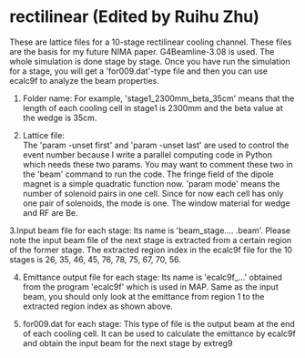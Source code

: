 # rectilinear (Edited by Ruihu Zhu)
These are lattice files for a 10-stage rectilinear cooling channel. These files are the basis for my future NIMA paper. G4Beamline-3.08 is used.
The whole simulation is done stage by stage. Once you have run the simulation for a stage, you will get a 'for009.dat'-type file and then you can use ecalc9f to analyze the beam properties.

1. Folder name: 
For example, 'stage1_2300mm_beta_35cm' means that the length of each cooling cell in stage1 is 2300mm and the beta value at the wedge is 35cm.

2. Lattice file:  
The 'param -unset first' and 'param -unset last' are used to control the event number because I write a parallel computing code in Python which needs these two params. You may want to comment these two in the 'beam' command to run the code.
The fringe field of the dipole magnet is a simple quadratic function now.
'param mode' means the number of solenoid pairs in one cell. Since for now each cell has only one pair of solenoids, the mode is one.
The window material for wedge and RF are Be.

3.Input beam file for each stage:
Its name is 'beam_stage.... .beam'. Please note the input beam file of the next stage is extracted from a certain region of the former stage. The extracted region index in the ecalc9f file for the 10 stages is 26, 35, 46, 45, 76, 78, 75, 67, 70, 56.

4. Emittance output file for each stage:
Its name is 'ecalc9f_...' obtained from the program 'ecalc9f' which is used in MAP. Same as the input beam, you should only look at the emittance from region 1 to the extracted region index as shown above.

5. for009.dat for each stage:
This type of file is the output beam at the end of each cooling cell. It can be used to calculate the emittance by ecalc9f and obtain the input beam for the next stage by extreg9

